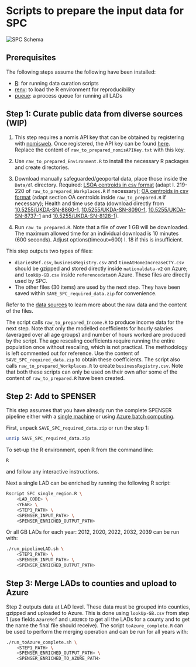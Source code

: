 # Scripts to prepare the input data for SPC

![SPC Schema](https://github.com/alan-turing-institute/uatk-spc/blob/main/docs/img/SPC_Schema_full.png)

## Prerequisites
The following steps assume the following have been installed:
- [R](https://www.r-project.org/): for running data curation scripts
- [renv](https://rstudio.github.io/renv/articles/renv.html): to load the R environment for reproducibility
- [pueue](https://github.com/Nukesor/pueue): a process queue for running all
  LADs

## Step 1: Curate public data from diverse sources (WIP)

1. This step requires a nomis API key that can be obtained by registering with [nomisweb](https://www.nomisweb.co.uk/). Once registered, the API key can be found [here](https://www.nomisweb.co.uk/myaccount/webservice.asp). Replace the content of `raw_to_prepared_nomisAPIKey.txt` with this key.

2. Use `raw_to_prepared_Environment.R` to install the necessary R packages and create directories.

3. Download manually safeguarded/geoportal data, place those inside the `Data/dl` directory. Required: [LSOA centroids in csv format](https://geoportal.statistics.gov.uk/datasets/ons::lsoa-dec-2011-population-weighted-centroids-in-england-and-wales/explore) (adapt l. 219-220 of `raw_to_prepared_Workplaces.R` if necessary); [OA centroids in csv format](https://geoportal.statistics.gov.uk/datasets/ons::output-areas-dec-2011-pwc/explore) (adapt section OA centroids inside `raw_to_prepared.R` if necessary); Health and time use data (download directly from [10.5255/UKDA-SN-8860-1](http://doi.org/10.5255/UKDA-SN-8860-1), [10.5255/UKDA-SN-8090-1](http://doi.org/10.5255/UKDA-SN-8090-1), [10.5255/UKDA-SN-8737-1](http://doi.org/10.5255/UKDA-SN-8737-1) and [10.5255/UKDA-SN-8128-1](http://doi.org/10.5255/UKDA-SN-8128-1)).

4. Run `raw_to_prepared.R`. Note that a file of over 1 GB will be downloaded. The maximum allowed time for an individual download is 10 minutes (600 seconds). Adjust options(timeout=600) l. 18 if this is insufficient.

This step outputs two types of files:
- `diariesRef.csv`, `businessRegistry.csv` and `timeAtHomeIncreaseCTY.csv` should be gzipped and stored directly inside `nationaldata-v2` on Azure; and `lookUp-GB.csv` inside `referencedata`on Azure. These files are directly used by SPC.
- The other files (30 items) are used by the next step. They have been saved within `SAVE_SPC_required_data.zip` for convenience.

Refer to the [data sources](https://alan-turing-institute.github.io/uatk-spc/data_sources.html) to learn more about the raw data and the content of the files.

The script calls `raw_to_prepared_Income.R` to produce income data for the next step. Note that only the modelled coefficients for hourly salaries (averaged over all age groups) and number of hours worked are produced by the script. The age rescaling coefficients require running the entire population once without rescaling, which is not practical. The methodology is left commented out for reference. Use the content of `SAVE_SPC_required_data.zip` to obtain these coefficients. The script also calls `raw_to_prepared_Workplaces.R` to create `businessRegistry.csv`. Note that both these scripts can only be used on their own after some of the content of `raw_to_prepared.R` have been created.

## Step 2: Add to SPENSER
This step assumes that you have already run the complete SPENSER pipeline either
with a [single
machine](https://github.com/alan-turing-institute/spc-hpc-pipeline/blob/main/scripts/full_pipeline/README.md)
or using [Azure batch
computing](https://github.com/alan-turing-institute/spc-hpc-pipeline/).

First, unpack `SAVE_SPC_required_data.zip` or run the step 1:
```bash
unzip SAVE_SPC_required_data.zip
```
To set-up the R environment, open R from the command line:
```bash
R
```
and follow any interactive instructions.

Next a single LAD can be enriched by running the following R script:
```bash
Rscript SPC_single_region.R \
    <LAD_CODE> \
    <YEAR> \
    <STEP1_PATH> \
    <SPENSER_INPUT_PATH> \
    <SPENSER_ENRICHED_OUTPUT_PATH>
```
Or all GB LADs for each year: 2012, 2020, 2022, 2032, 2039 can be run with:
```bash
./run_pipelineLAD.sh \
    <STEP1_PATH> \
    <SPENSER_INPUT_PATH> \
    <SPENSER_ENRICHED_OUTPUT_PATH>
```

## Step 3: Merge LADs to counties and upload to Azure

Step 2 outputs data at LAD level. These data must be grouped into counties,
gzipped and uploaded to Azure. This is done using `lookUp-GB.csv` from step 1
(use fields `AzureRef` and `LAD20CD` to get all the LADs for a county and to get
the name the final file should receive). The script `toAzure_complete.R` can be
used to perform the merging operation and can be run for all years with:
```bash
./run_toAzure_complete.sh \
    <STEP1_PATH> \
    <SPENSER_ENRICHED_OUTPUT_PATH> \
    <SPENSER_ENRICHED_TO_AZURE_PATH>
```
